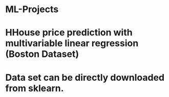 # ML-Projects
# HHouse price prediction with multivariable linear regression (Boston Dataset)
# Data set can be directly downloaded from sklearn.

